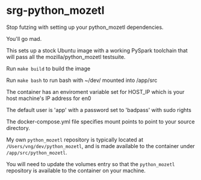 # srg-python_mozetl

Stop futzing with setting up your python_mozetl dependencies.  

You'll go mad.

This sets up a stock Ubuntu image with a working PySpark toolchain
that will pass all the mozilla/python_mozetl testsuite.

Run `make build` to build the image

Run `make bash` to run bash with ~/dev/ mounted into /app/src

The container has an enviroment variable set for HOST_IP which is your
host machine's IP address for en0

The default user is 'app' with a password set to 'badpass' with sudo
rights

The docker-compose.yml file specifies mount points to point to your
source directory.

My own `python_mozetl` repository is typically located at
`/Users/vng/dev/python_mozetl`, and is made available to the container
under `/app/src/python_mozetl`.  

You will need to update the volumes entry so that the `python_mozetl`
repository is available to the container on your machine.

